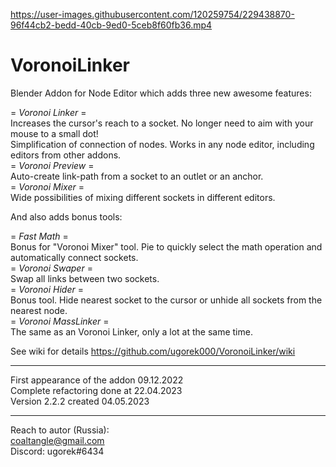 https://user-images.githubusercontent.com/120259754/229438870-96f44cb2-bedd-40cb-9ed0-5ceb8f60fb36.mp4

# VoronoiLinker
Blender Addon for Node Editor which adds three new awesome features:

= *Voronoi Linker* =  
Increases the cursor's reach to a socket. No longer need to aim with your mouse to a small dot!  
Simplification of connection of nodes. Works in any node editor, including editors from other addons.  
= *Voronoi Preview* =  
Auto-create link-path from a socket to an outlet or an anchor.  
= *Voronoi Mixer* =  
Wide possibilities of mixing different sockets in different editors.

And also adds bonus tools:

= *Fast Math* =  
Bonus for "Voronoi Mixer" tool. Pie to quickly select the math operation and automatically connect sockets.  
= *Voronoi Swaper* =  
Swap all links between two sockets.  
= *Voronoi Hider* =  
Bonus tool. Hide nearest socket to the cursor or unhide all sockets from the nearest node.  
= *Voronoi MassLinker* =  
The same as an Voronoi Linker, only a lot at the same time.

See wiki for details https://github.com/ugorek000/VoronoiLinker/wiki

----------------------
First appearance of the addon 09.12.2022  
Complete refactoring done at 22.04.2023  
Version 2.2.2 created 04.05.2023

----------------------
Reach to autor (Russia):  
coaltangle@gmail.com  
Discord: ugorek#6434
